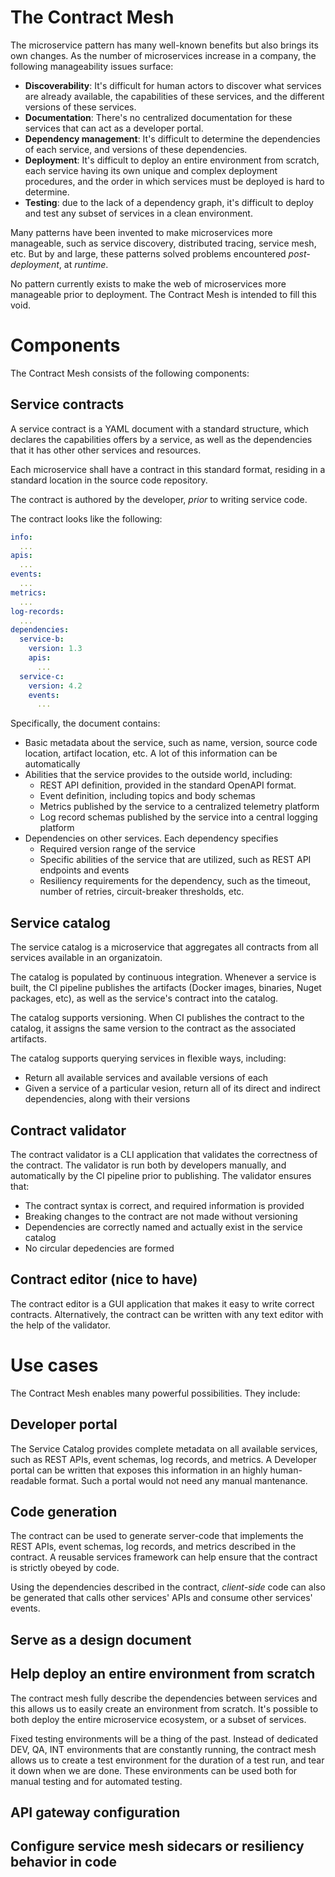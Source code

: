 # The Contract Mesh

The microservice pattern has many well-known benefits but also brings its own changes. As the number of microservices increase in a company, the following manageability issues surface:

- **Discoverability**: It's difficult for human actors to discover what services are already available, the capabilities of these services, and the different versions of these services.
- **Documentation**: There's no centralized documentation for these services that can act as a developer portal.
- **Dependency management**: It's difficult to determine the dependencies of each service, and versions of these dependencies.
- **Deployment**: It's difficult to deploy an entire environment from scratch, each service having its own unique and complex deployment procedures, and the order in which services must be deployed is hard to determine.
- **Testing**: due to the lack of a dependency graph, it's difficult to deploy and test any subset of services in a clean environment.

Many patterns have been invented to make microservices more manageable, such as service discovery, distributed tracing, service mesh, etc. But by and large, these patterns solved problems encountered *post-deployment*, at *runtime*.

No pattern currently exists to make the web of microservices more manageable prior to deployment. The Contract Mesh is intended to fill this void.

# Components

The Contract Mesh consists of the following components:

## Service contracts

A service contract is a YAML document with a standard structure, which declares the capabilities offers by a service, as well as the dependencies that it has other other services and resources.

Each microservice shall have a contract in this standard format, residing in a standard location in the source code repository.

The contract is authored by the developer, *prior* to writing service code.

The contract looks like the following:

```yaml
info:
  ...
apis:
  ...
events:
  ...
metrics:
  ...
log-records:
  ...
dependencies:
  service-b:
    version: 1.3
    apis:
      ...
  service-c:
    version: 4.2
    events:
      ...
```

Specifically, the document contains:

- Basic metadata about the service, such as name, version, source code location, artifact location, etc. A lot of this information can be automatically 
- Abilities that the service provides to the outside world, including:
  - REST API definition, provided in the standard OpenAPI format.
  - Event definition, including topics and body schemas
  - Metrics published by the service to a centralized telemetry platform
  - Log record schemas published by the service into a central logging platform
- Dependencies on other services. Each dependency specifies
  - Required version range of the service 
  - Specific abilities of the service that are utilized, such as REST API endpoints and events
  - Resiliency requirements for the dependency, such as the timeout, number of retries, circuit-breaker thresholds, etc.

## Service catalog

The service catalog is a microservice that aggregates all contracts from all services available in an organizatoin.

The catalog is populated by continuous integration. Whenever a service is built, the CI pipeline publishes the artifacts (Docker images, binaries, Nuget packages, etc), as well as the service's contract into the catalog.

The catalog supports versioning. When CI publishes the contract to the catalog, it assigns the same version to the contract as the associated artifacts.

The catalog supports querying services in flexible ways, including:

- Return all available services and available versions of each
- Given a service of a particular vesion, return all of its direct and indirect dependencies, along with their versions

## Contract validator

The contract validator is a CLI application that validates the correctness of the contract. The validator is run both by developers manually, and automatically by the CI pipeline prior to publishing. The validator ensures that:

- The contract syntax is correct, and required information is provided
- Breaking changes to the contract are not made without versioning
- Dependencies are correctly named and actually exist in the service catalog
- No circular depedencies are formed

## Contract editor (nice to have)

The contract editor is a GUI application that makes it easy to write correct contracts. Alternatively, the contract can be written with any text editor with the help of the validator.

# Use cases

The Contract Mesh enables many powerful possibilities. They include:

## Developer portal

The Service Catalog provides complete metadata on all available services, such as REST APIs, event schemas, log records, and metrics. A Developer portal can be written that exposes this information in an highly human-readable format. Such a portal would not need any manual mantenance.

## Code generation

The contract can be used to generate server-code that implements the REST APIs, event schemas, log records, and metrics described in the contract. A reusable services framework can help ensure that the contract is strictly obeyed by code.

Using the dependencies described in the contract, *client-side* code can also be generated that calls other services' APIs and consume other services' events.

## Serve as a design document

## Help deploy an entire environment from scratch

The contract mesh fully describe the dependencies between services and this allows us to easily create an environment from scratch. It's possible to both deploy the entire microservice ecosystem, or a subset of services.

Fixed testing environments will be a thing of the past. Instead of dedicated DEV, QA, INT environments that are constantly running, the contract mesh allows us to create a test environment for the duration of a test run, and tear it down when we are done. These environments can be used both for manual testing and for automated testing.

## API gateway configuration

## Configure service mesh sidecars or resiliency behavior in code

